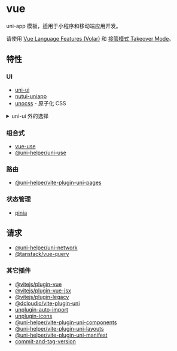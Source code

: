 # vue

uni-app 模板，适用于小程序和移动端应用开发。

请使用 [Vue Language Features (Volar)](https://github.com/vuejs/language-tools) 和 [接管模式 Takeover Mode](https://cn.vuejs.org/guide/typescript/overview.html#volar-takeover-mode)。

## 特性

### UI

- [uni-ui](https://github.com/dcloudio/uni-ui)
- [nutui-uniapp](https://www.uniapp-nutui.tech/)
- [unocss](https://unocss.dev) - 原子化 CSS

<details>
  <summary> uni-ui 外的选择 </summary>

- [tm-ui](https://tmui.design/)
- [uview-plus](https://github.com/ijry/uview-plus)
- [uv-ui](https://github.com/climblee/uv-ui)
- [thor-ui](https://thorui.cn/doc/)

</details>

### 组合式

- [vue-use](https://vueuse.org/)
- [@uni-helper/uni-use](https://github.com/uni-helper/uni-use)

### 路由

- [@uni-helper/vite-plugin-uni-pages](https://github.com/uni-helper/vite-plugin-uni-pages)

### 状态管理

- [pinia](https://pinia.vuejs.org/)

## 请求

- [@uni-helper/uni-network](https://github.com/uni-helper/uni-network)
- [@tanstack/vue-query](https://tanstack.com/query)

### 其它插件

- [@vitejs/plugin-vue](https://github.com/vitejs/vite/tree/main/packages/plugin-vue)
- [@vitejs/plugin-vue-jsx](https://github.com/vitejs/vite/tree/main/packages/plugin-vue-jsx)
- [@vitejs/plugin-legacy](https://github.com/vitejs/vite/tree/main/packages/plugin-legacy)
- [@dcloudio/vite-plugin-uni](https://www.npmjs.com/package/@dcloudio/vite-plugin-uni/)
- [unplugin-auto-import](https://github.com/antfu/unplugin-auto-import)
- [unplugin-icons](https://github.com/antfu/unplugin-icons)
- [@uni-helper/vite-plugin-uni-components](https://github.com/uni-helper/vite-plugin-uni-components)
- [@uni-helper/vite-plugin-uni-layouts](https://github.com/uni-helper/vite-plugin-uni-layouts)
- [@uni-helper/vite-plugin-uni-manifest](https://github.com/uni-helper/vite-plugin-uni-manifest)
- [commit-and-tag-version](https://github.com/absolute-version/commit-and-tag-version)
